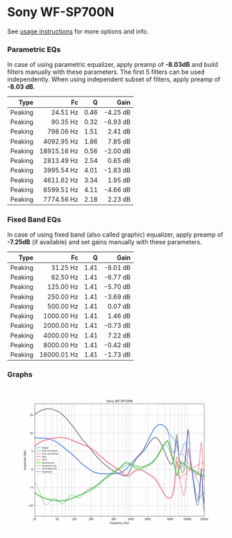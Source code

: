 # Sony WF-SP700N
See [usage instructions](https://github.com/jaakkopasanen/AutoEq#usage) for more options and info.

### Parametric EQs
In case of using parametric equalizer, apply preamp of **-8.03dB** and build filters manually
with these parameters. The first 5 filters can be used independently.
When using independent subset of filters, apply preamp of **-8.03 dB**.

| Type    | Fc          |    Q | Gain     |
|--------:|------------:|-----:|---------:|
| Peaking | 24.51 Hz    | 0.46 | -4.25 dB |
| Peaking | 90.35 Hz    | 0.32 | -6.93 dB |
| Peaking | 798.06 Hz   | 1.51 | 2.41 dB  |
| Peaking | 4092.95 Hz  | 1.86 | 7.85 dB  |
| Peaking | 18915.16 Hz | 0.56 | -2.00 dB |
| Peaking | 2813.49 Hz  | 2.54 | 0.65 dB  |
| Peaking | 3995.54 Hz  | 4.01 | -1.83 dB |
| Peaking | 4611.62 Hz  | 3.34 | 1.95 dB  |
| Peaking | 6599.51 Hz  | 4.11 | -4.66 dB |
| Peaking | 7774.56 Hz  | 2.18 | 2.23 dB  |

### Fixed Band EQs
In case of using fixed band (also called graphic) equalizer, apply preamp of **-7.25dB**
(if available) and set gains manually with these parameters.

| Type    | Fc          |    Q | Gain     |
|--------:|------------:|-----:|---------:|
| Peaking | 31.25 Hz    | 1.41 | -8.01 dB |
| Peaking | 62.50 Hz    | 1.41 | -6.77 dB |
| Peaking | 125.00 Hz   | 1.41 | -5.70 dB |
| Peaking | 250.00 Hz   | 1.41 | -3.69 dB |
| Peaking | 500.00 Hz   | 1.41 | 0.07 dB  |
| Peaking | 1000.00 Hz  | 1.41 | 1.46 dB  |
| Peaking | 2000.00 Hz  | 1.41 | -0.73 dB |
| Peaking | 4000.00 Hz  | 1.41 | 7.22 dB  |
| Peaking | 8000.00 Hz  | 1.41 | -0.42 dB |
| Peaking | 16000.01 Hz | 1.41 | -1.73 dB |

### Graphs
![](./Sony%20WF-SP700N.png)